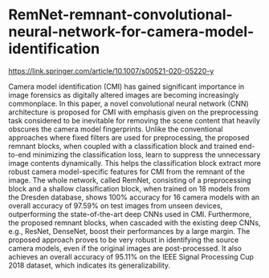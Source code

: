 # RemNet-remnant-convolutional-neural-network-for-camera-model-identification

https://link.springer.com/article/10.1007/s00521-020-05220-y

Camera model identification (CMI) has gained significant importance in image forensics as digitally altered images are becoming increasingly commonplace. In this paper, a novel convolutional neural network (CNN) architecture is proposed for CMI with emphasis given on the preprocessing task considered to be inevitable for removing the scene content that heavily obscures the camera model fingerprints. Unlike the conventional approaches where fixed filters are used for preprocessing, the proposed remnant blocks, when coupled with a classification block and trained end-to-end minimizing the classification loss, learn to suppress the unnecessary image contents dynamically. This helps the classification block extract more robust camera model-specific features for CMI from the remnant of the image. The whole network, called RemNet, consisting of a preprocessing block and a shallow classification block, when trained on 18 models from the Dresden database, shows 100% accuracy for 16 camera models with an overall accuracy of 97.59% on test images from unseen devices, outperforming the state-of-the-art deep CNNs used in CMI. Furthermore, the proposed remnant blocks, when cascaded with the existing deep CNNs, e.g., ResNet, DenseNet, boost their performances by a large margin. The proposed approach proves to be very robust in identifying the source camera models, even if the original images are post-processed. It also achieves an overall accuracy of 95.11% on the IEEE Signal Processing Cup 2018 dataset, which indicates its generalizability.
